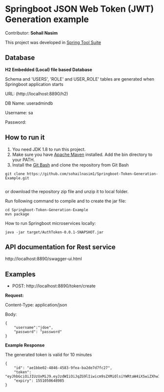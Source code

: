 # Springboot JSON Web Token (JWT) Generation  example
Contributor: **Sohail Nasim**

This project was developed in [Spring Tool Suite](http://spring.io/tools/sts)

## Database

**H2  Embedded (Local) file based Database**

Schema and 'USERS', 'ROLE' and USER_ROLE' tables are generated when Springboot application starts

URL: (http://localhost:8890/h2)

DB Name: useradmindb

Username: sa

Password:


## How to run it
1. You need JDK 1.8 to run this project.
2. Make sure you have [Apache Maven](https://maven.apache.org/download.cgi) installed. Add the bin directory to your PATH.
3. Install the [Git Bash](https://git-scm.com/download) and clone the repository
 from Git Bash
 
```
git clone https://github.com/sohailnasim1/Springboot-Token-Generation-Example.git
 
```

 or download the repository zip file and unzip it to local folder.

Run following command to compile and to create the jar file:

```
cd Springboot-Token-Generation-Example
mvn package

```

How to run Springboot microservices locally:

```
java -jar target/AuthToken-0.0.1-SNAPSHOT.jar
```

## API documentation for Rest service
http://localhost:8890/swagger-ui.html

## Examples

* POST: http://localhost:8890/token/create


**Request:**

Content-Type: application/json

Body:

```
{
	"username":"jdoe",
	"password": "password"
}
```

**Example Response**

The generated token is valid for 10 minutes

```
{
    "id": "ae1bbe02-4846-4583-9fea-ba2de7d7fc27",
    "token": "eyJhbGciOiJIUzUxMiJ9.eyJzdWIiOiJqZG9lIiwicm9sZXMiOlsiYWRtaW4iXSwiZXhwIjoxNTUxMDUwNjQ4LCJpYXQiOjE1NTEwNTAwNDgsImp0aSI6ImFlMWJiZTAyLTQ4NDYtNDU4My05ZmVhLWJhMmRlN2Q3ZmMyNyJ9.mZdK0cAN0E7ASfFvzWXBAnzkz6yqQjJark9f9OEWkZ05EJqcUEcoxsoVowXwnJaheByTOWrpSG0LST1up8boSQ",
    "expiry": 1551050648985
}
```